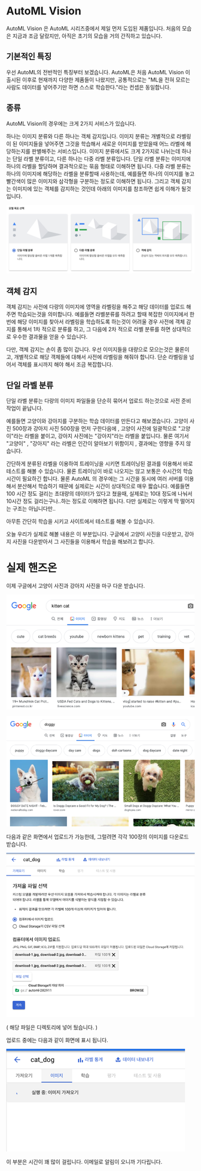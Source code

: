 # AutoML Vision

AutoML Vision 은 AutoML 시리즈중에서 제일 먼저 도입된 제품입니다.
처음의 모습은 지금과 조금 달랐지만, 아직은 초기의 모습을 거의 간직하고 있습니다.

## 기본적인 특징

우선 AutoML의 전반적인 특징부터 보겠습니다.
AutoML은 처음 AutoML Vision 이 출시된 이후로 현재까지 다양한 제품들이 나왔지만, 공통적으로는 "ML을 전혀 모르는 사람도 데이터를 넣어주기만 하면 스스로 학습한다."라는 컨셉은 동일합니다.

## 종류

AutoML Vision의 경우에는 크게 2가지 서비스가 있습니다.

하나는 이미지 분류와 다른 하나는 객체 감지입니다.
이미지 분류는 개별적으로 라벨링이 된 이미지들을 넣어주면 그것을 학습해서 새로운 이미지를 받았을때 어느 라벨에 해당하는지를 판별해주는 서비스입니다.
이미지 분류에서도 크게 2가지로 나뉘는데 하나는 단일 라벨 분류이고, 다른 하나는 다중 라벨 분류입니다.
단일 라벨 분류는 이미지에 하나의 라벨을 할당하며 결과적으로는 묶음 형태로 이해하면 됩니다.
다중 라벨 분류는 하나의 이미지에 해당하는 라벨을 분류할때 사용하는데, 예를들면 하나의 이미지를 놓고 빨간색이 많은 이미지와 삼각형을 구분하는 정도로 이해하면 됩니다.
그리고 객체 감지는 이미지에 있는 객체를 감지하는 것인데 아래의 이미지를 참조하면 쉽게 이해가 될것입니다.

![모델 종류](./modeltype.png)

## 객체 감지

객체 감지는 사전에 다량의 이미지에 영역을 라벨링을 해주고 해당 데이터를 업로드 해주면 학습되는것을 의미합니다.
예를들면 라벨분류를 하려고 할때 복잡한 이미지에서 한번에 해당 이미지를 찾아서 라벨링을 학습하도록 하는것이 어려울 경우 사전에 객체 감지를 통해서 1차 적으로 분류를 하고, 그 다음에 2차 적으로 라벨 분류를 하면 상대적으로 우수한 결과물을 얻을 수 있습니다.

다만, 객체 감지는 손이 좀 많이 갑니다.
우선 이미지들을 대량으로 모으는것은 물론이고, 개별적으로 해당 객체들에 대해서 사전에 라벨링을 해줘야 합니다. 단순 라벨링을 넘어서 객체를 표시까지 해야 해서 조금 복잡합니다.

## 단일 라벨 분류

단일 라벨 분류는 다량의 이미지 파일들을 단순히 묶어서 업로드 하는것으로 사전 준비 작업이 끝납니다.

예를들면 고양이와 강아지를 구분하는 학습 데이터를 만든다고 해보겠습니다.
고양이 사진 500장과 강아지 사진 500장을 먼저 구한다음에 , 고양이 사진에 일괄적으로 "고양이"라는 라벨을 붙이고, 강아지 사진에는 "강아지"라는 라벨을 붙입니다. 물론 여기서 "고양이" , "강아지" 라는 라벨은 인간이 알아보기 위함이지 , 결과에는 영향을 주지 않습니다.

간단하게 분류된 라벨을 이용하여 트레이닝을 시키면 트레이닝된 결과를 이용해서 바로 테스트를 해볼 수 있습니다. 물론 트레이닝이 바로 나오지는 않고 보통은 수시간의 학습시간이 필요하긴 합니다. 물론 AutoML 의 경우에는 그 시간을 동시에 여러 서버를 이용해서 분산해서 학습하기 때문에 실제로는 시간이 상대적으로 매우 짧습니다. 예를들면 100 시간 정도 걸리는 초대량의 데이터가 있다고 쳤을때, 실제로는 10대 정도에 나눠서 10시간 정도 걸리는구나..하는 정도로 이해하면 됩니다. 다만 실제로는 이렇게 딱 떨어지는 구조는 아닙니다만..

아무튼 간단히 학습을 시키고 사이트에서 테스트를 해볼 수 있습니다.

오늘 우리가 실제로 해볼 내용은 이 부분입니다. 구글에서 고양이 사진을 다운받고, 강아지 사진을 다운받아서 그 사진들을 이용해서 학습을 해보려고 합니다.

# 실제 핸즈온

이제 구글에서 고양이 사진과 강아지 사진을 마구 다운 받습니다.

![구글링](./kitten.png)

![구글링](./doggy.png)

다음과 같은 화면에서 업로드가 가능한데, 그럴려면 각각 100장의 이미지를 다운로드 받습니다.

![스크린01](./screen_01.png)

( 해당 파일은 디렉토리에 넣어 뒀습니다. )

업로드 중에는 다음과 같이 화면에 표시 됩니다.

![스크린02](./screen_02.png)

이 부분은 시간이 꽤 많이 걸립니다. 이메일로 알림이 오니까 기다립니다.

